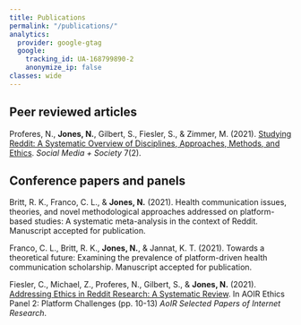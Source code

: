 ```yaml
---
title: Publications
permalink: "/publications/"
analytics:
  provider: google-gtag
  google:
    tracking_id: UA-168799890-2
    anonymize_ip: false
classes: wide    
---
```

## Peer reviewed articles

Proferes, N., **Jones, N.**, Gilbert, S., Fiesler, S., & Zimmer, M. (2021). [Studying Reddit: A Systematic Overview of Disciplines, Approaches, Methods, and Ethics](https://doi.org/10.1177%2F20563051211019004). *Social Media + Society* 7(2).

## Conference papers and panels

Britt, R. K., Franco, C. L., & **Jones, N.** (2021). Health communication issues, theories, and novel methodological approaches addressed on platform-based studies: A systematic meta-analysis in the context of Reddit. Manuscript accepted for publication.

Franco, C. L., Britt, R. K., **Jones, N.**, & Jannat, K. T. (2021). Towards a theoretical future: Examining the prevalence of platform-driven health communication scholarship. Manuscript accepted for publication.

Fiesler, C., Michael, Z., Proferes, N., Gilbert, S., & **Jones, N.** (2021). [Addressing Ethics in Reddit Research: A Systematic Review](https://doi.org/10.5210/spir.v2021i0.12096). In AOIR Ethics Panel 2: Platform Challenges (pp. 10-13) *AoIR Selected Papers of Internet Research*.
